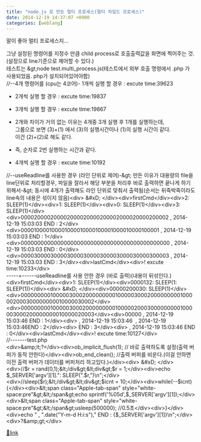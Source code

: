 ```yaml
---
title: "node.js 로 만든 멀티 프로세스(멀티 차일드 프로세스)"
date: 2014-12-19 14:37:07 +0900
categories: [weblang]
---
```


말이 좋아 멀티 프로세스지...

그냥 설정된 명령어를 지정수 만큼 child process로 호출출력값을 화면에 찍어주는 것.(설정으로 line기준으로 제어할 수 있다.)  
테스트는 &amp;gt;node test.multi_process.js(테스트에서 외부 호출 명령에서 .php 가 사용되었음. php가 설치되어있어야함)  
//--4개 명령어를 (cpu는 4코어)- 1개씩 실행 할 경우 : excute time:39623
- 2개씩 실행 할 경우 : excute time:19837
- 3개씩 실행 할 경우 : excute time:19867
- 2개와 차이가 거의 없는 이유는 4개중 3개 실행 후 1개를 실행하는데,   
그룹으로 보면 (3)+(1) 에서 (3)의 실행시간이나 (1)의 실행 시간이 같다.  
이건 (2)+(2)로 해도 같다.
- 즉, 순차로 2번 실행하는 시간과 같다.

- 4개씩 실행 할 경우 : excute time:10192

  
//--useReadline를 사용한 경우 (라인 단위로 제어)-&amp;gt; 만든 이유가 대용량의 file을 line단위로 처리할경우, 파일을 잘라서 해당 부분을 처리후 바로 출력하면 끝나게 하기 위해서-&amp;gt; 동시에 4개가 출력해도 라인 단위로 맞춰서 출력됨(순서는 뒤죽박죽이라도 line속의 내용은 섞이지 않음)&lt;div&gt;  &amp;#xD;
&lt;/div&gt;&lt;div&gt;firstCmd&lt;/div&gt;&lt;div&gt;2: SLEEP(1)&lt;/div&gt;&lt;div&gt;1: SLEEP(1)&lt;/div&gt;&lt;div&gt;0: SLEEP(1)&lt;/div&gt;&lt;div&gt;3: SLEEP(1)&lt;/div&gt;&lt;div&gt;000020000200002000020000200002000020000200002 , 2014-12-19 15:03:03 END : 2&lt;/div&gt;&lt;div&gt;000010000100001000010000100001000010000100001 , 2014-12-19 15:03:03 END : 1&lt;/div&gt;&lt;div&gt;000000000000000000000000000000000000000000000 , 2014-12-19 15:03:03 END : 0&lt;/div&gt;&lt;div&gt;000030000300003000030000300003000030000300003 , 2014-12-19 15:03:03 END : 3&lt;/div&gt;&lt;div&gt;lastCmd&lt;/div&gt;&lt;div&gt;! excute time:10233&lt;/div&gt;  
-----=------useReadline를 사용 안한 경우 (바로 출력)(내용이 뒤섞인다.)  
&lt;div&gt;firstCmd&lt;/div&gt;&lt;div&gt;1: SLEEP(1)&lt;/div&gt;&lt;div&gt;0000132: SLEEP(1: SLEEP(1))&lt;/div&gt;&lt;div&gt;  &amp;#xD;
&lt;/div&gt;&lt;div&gt;00000200030: SLEEP(1)&lt;/div&gt;&lt;div&gt;00000000010000030002000000000100000300020000000001000002000300000000010000030002&lt;/div&gt;&lt;div&gt;00000000010000030002000000000100000200030000000001000003000200000000010000020003&lt;/div&gt;&lt;div&gt;00000 , 2014-12-19 15:03:46 END : 1&lt;/div&gt;&lt;div&gt; , 2014-12-19 15:03:46  , 2014-12-19 15:03:46END : 2&lt;/div&gt;&lt;div&gt; END : 3&lt;/div&gt;&lt;div&gt; , 2014-12-19 15:03:46 END : 0&lt;/div&gt;&lt;div&gt;lastCmd&lt;/div&gt;&lt;div&gt;! excute time:10127&lt;/div&gt;  
//-------test.php  
&lt;div&gt;&amp;amp;lt;?&lt;/div&gt;&lt;div&gt;ob_implicit_flush(1); // 바로 출력하도록 설정(출력 버퍼가 동작 안한다)&lt;/div&gt;&lt;div&gt;ob_end_clean(); //출력 버퍼를 비운다.(이걸 안하면 이전 출력 버퍼가 데이터를 버퍼처리 하고있다.)&lt;/div&gt;&lt;div&gt;  &amp;#xD;
&lt;/div&gt;&lt;div&gt;//$r = rand(0,1);&lt;/div&gt;&lt;div&gt;$r = 1;&lt;/div&gt;&lt;div&gt;echo $_SERVER['argv'][1].": SLEEP(".$r,")\n";&lt;/div&gt;&lt;div&gt;//sleep($r);&lt;/div&gt;&lt;div&gt;$icnt = 10;&lt;/div&gt;&lt;div&gt;while(--$icnt){&lt;/div&gt;&lt;div&gt;&amp;lt;span class="Apple-tab-span" style="white-space:pre"&amp;gt;&amp;lt;/span&amp;gt;echo sprintf('%05d',$_SERVER['argv'][1]);&lt;/div&gt;&lt;div&gt;&amp;lt;span class="Apple-tab-span" style="white-space:pre"&amp;gt;&amp;lt;/span&amp;gt;usleep(500000); //0.5초&lt;/div&gt;&lt;div&gt;}&lt;/div&gt;&lt;div&gt;echo " , ".date("Y-m-d H:i:s")," END : {$_SERVER['argv'][1]}\n";&lt;/div&gt;&lt;div&gt;?&amp;amp;gt;&lt;/div&gt;


[🔗link](http://www.mins01.com/mh/tech/read/914)